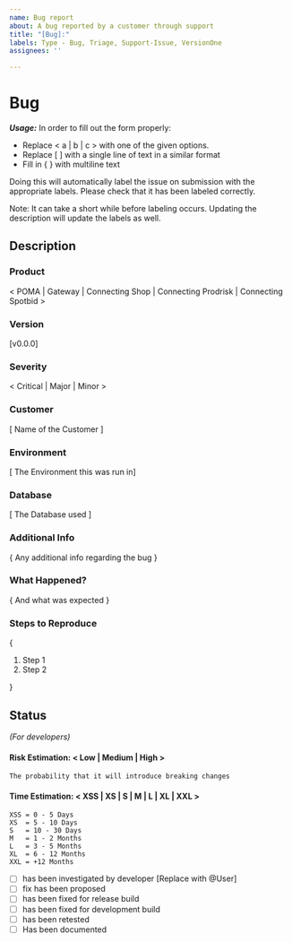```yaml
---
name: Bug report
about: A bug reported by a customer through support
title: "[Bug]:"
labels: Type - Bug, Triage, Support-Issue, VersionOne
assignees: ''

---
```


# Bug

***Usage:***
In order to fill out the form properly:

- Replace < a | b | c > with one of the given options.
- Replace [ ] with a single line of text in a similar format
- Fill in { } with multiline text

Doing this will automatically label the issue on submission with the appropriate labels.
Please check that it has been labeled correctly.

Note: It can take a short while before labeling occurs. Updating the description will update the labels as well.

## Description

### Product

< POMA | Gateway | Connecting Shop | Connecting Prodrisk | Connecting Spotbid >

### Version

[v0.0.0]

### Severity

< Critical | Major | Minor >

### Customer

[ Name of the Customer ]

### Environment

[ The Environment this was run in]

### Database

[ The Database used ]

### Additional Info

{ Any additional info regarding the bug }

### What Happened?

{ And what was expected }

### Steps to Reproduce

{
1. Step 1
2. Step 2

}

## Status
_(For developers)_

#### Risk Estimation: < Low | Medium | High >
``
The probability that it will introduce breaking changes
``

#### Time Estimation: < XSS | XS |  S | M | L | XL | XXL >

```
XSS = 0 - 5 Days
XS  = 5 - 10 Days
S   = 10 - 30 Days
M   = 1 - 2 Months
L   = 3 - 5 Months
XL  = 6 - 12 Months
XXL = +12 Months
```

- [ ] has been investigated by developer [Replace with @User]
- [ ] fix has been proposed
- [ ] has been fixed for release build
- [ ] has been fixed for development build
- [ ] has been retested
- [ ] Has been documented
